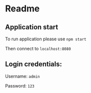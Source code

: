 # Readme
## Application start

To run application please use `npm start`

Then connect to `localhost:8080`

## Login credentials:

Username: `admin`

Password: `123`
